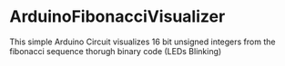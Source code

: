 # ArduinoFibonacciVisualizer
This simple Arduino Circuit visualizes 16 bit unsigned integers from the fibonacci sequence thorugh binary code (LEDs Blinking)
